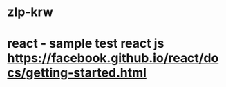 # zlp-krw

# react - sample test react js https://facebook.github.io/react/docs/getting-started.html